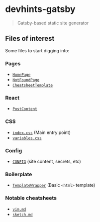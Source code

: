 # devhints-gatsby

> Gatsby-based static site generator

## Files of interest

Some files to start digging into:

### Pages

- [`HomePage`](src/pages/index.js)
- [`NotFoundPage`](src/pages/404.js)
- [`CheatsheetTemplate`](src/templates/SheetTemplate.js)

### React

- [`PostContent`](src/components/PostContent.js)

### CSS

- [`index.css`](src/styles/index.css) (Main entry point)
- [`variables.css`](src/styles/variables.css)

### Config

- [`CONFIG`](config.js) (site content, secrets, etc)

### Boilerplate

- [`TemplateWrapper`](src/layouts/index.js) (Basic `<html>` template)

### Notable cheatsheets

- [`vim.md`](sheets/vim.md)
- [`sketch.md`](sheets/sketch.md)
